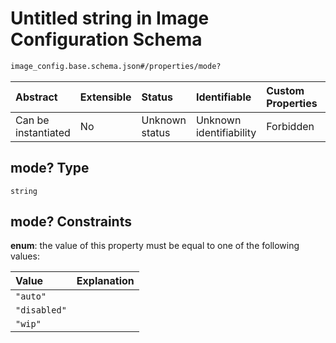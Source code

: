 # Untitled string in Image Configuration Schema

```txt
image_config.base.schema.json#/properties/mode?
```



| Abstract            | Extensible | Status         | Identifiable            | Custom Properties | Additional Properties | Access Restrictions | Defined In                                                                                      |
| :------------------ | :--------- | :------------- | :---------------------- | :---------------- | :-------------------- | :------------------ | :---------------------------------------------------------------------------------------------- |
| Can be instantiated | No         | Unknown status | Unknown identifiability | Forbidden         | Allowed               | none                | [image\_config.base.schema.json\*](../out/image_config.base.schema.json "open original schema") |

## mode? Type

`string`

## mode? Constraints

**enum**: the value of this property must be equal to one of the following values:

| Value        | Explanation |
| :----------- | :---------- |
| `"auto"`     |             |
| `"disabled"` |             |
| `"wip"`      |             |

